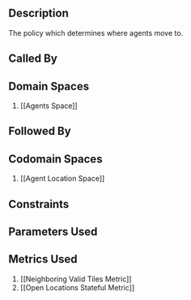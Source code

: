 ## Description

The policy which determines where agents move to.
## Called By
## Domain Spaces
1. [[Agents Space]]
## Followed By
## Codomain Spaces
1. [[Agent Location Space]]
## Constraints
## Parameters Used
## Metrics Used
1. [[Neighboring Valid Tiles Metric]]
2. [[Open Locations Stateful Metric]]
